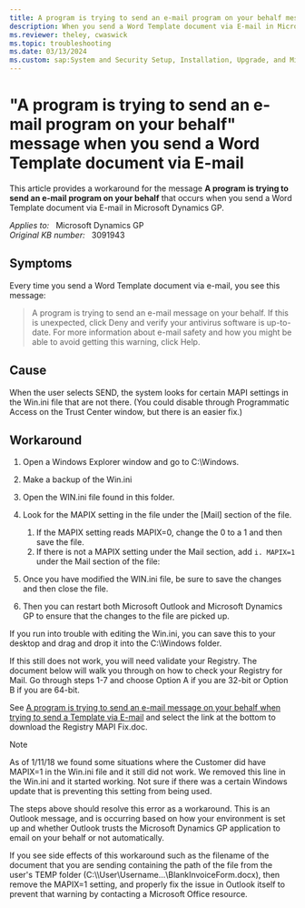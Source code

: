 ```yaml
---
title: A program is trying to send an e-mail program on your behalf message
description: When you send a Word Template document via E-mail in Microsoft Dynamics GP, you may receive a message that states a program is trying to send an e-mail message on your behalf.
ms.reviewer: theley, cwaswick
ms.topic: troubleshooting
ms.date: 03/13/2024
ms.custom: sap:System and Security Setup, Installation, Upgrade, and Migrations
---
```

# "A program is trying to send an e-mail program on your behalf" message when you send a Word Template document via E-mail

This article provides a workaround for the message **A program is trying to send an e-mail program on your behalf** that occurs when you send a Word Template document via E-mail in Microsoft Dynamics GP.

_Applies to:_ &nbsp; Microsoft Dynamics GP  
_Original KB number:_ &nbsp; 3091943

## Symptoms

Every time you send a Word Template document via e-mail, you see this message:

> A program is trying to send an e-mail message on your behalf. If this is unexpected, click Deny and verify your antivirus software is up-to-date. For more information about e-mail safety and how you might be able to avoid getting this warning, click Help.

## Cause

When the user selects SEND, the system looks for certain MAPI settings in the Win.ini file that are not there. (You could disable through Programmatic Access on the Trust Center window, but there is an easier fix.)

## Workaround

1. Open a Windows Explorer window and go to C:\Windows.
2. Make a backup of the Win.ini
3. Open the WIN.ini file found in this folder.
4. Look for the MAPIX setting in the file under the [Mail] section of the file.

    1. If the MAPIX setting reads MAPIX=0, change the 0 to a 1 and then save the file.
    2. If there is not a MAPIX setting under the Mail section, add `i. MAPIX=1` under the Mail section of the file:

5. Once you have modified the WIN.ini file, be sure to save the changes and then close the file.
6. Then you can restart both Microsoft Outlook and Microsoft Dynamics GP to ensure that the changes to the file are picked up.

If you run into trouble with editing the Win.ini, you can save this to your desktop and drag and drop it into the C:\Windows folder.

If this still does not work, you will need validate your Registry. The document below will walk you through on how to check your Registry for Mail. Go through steps 1-7 and choose Option A if you are 32-bit or Option B if you are 64-bit.

See [A program is trying to send an e-mail message on your behalf when trying to send a Template via E-mail](https://community.dynamics.com/blogs/post/?postid=87175f05-f890-4f9d-82ce-7ab6a00fdc5a) and select the link at the bottom to download the Registry MAPI Fix.doc.

> [!NOTE]
> As of 1/11/18 we found some situations where the Customer did have MAPIX=1 in the Win.ini file and it still did not work. We removed this line in the Win.ini and it started working. Not sure if there was a certain Windows update that is preventing this setting from being used.
>
> The steps above should resolve this error as a workaround. This is an Outlook message, and is occurring based on how your environment is set up and whether Outlook trusts the Microsoft Dynamics GP application to email on your behalf or not automatically.
>
> If you see side effects of this workaround such as the filename of the document that you are sending containing the path of the file from the user's TEMP folder (C:\\\\User\Username...\BlankInvoiceForm.docx), then remove the MAPIX=1 setting, and properly fix the issue in Outlook itself to prevent that warning by contacting a Microsoft Office resource.
